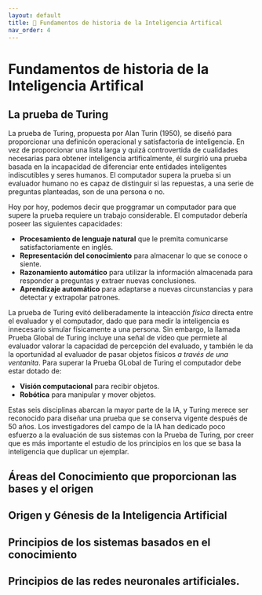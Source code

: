 ```yaml
---
layout: default
title: 🧠 Fundamentos de historia de la Inteligencia Artifical
nav_order: 4
---
```




# Fundamentos de historia de la Inteligencia Artifical

## La prueba de Turing

La prueba de Turing, propuesta por Alan Turin (1950), se diseñó para proporcionar una definicón operacional y satisfactoria de inteligencia. En vez de proporcionar una lista larga y quizá controvertida de cualidades necesarias para obtener inteligencia artificalmente, él surgirió una prueba basada en la incapacidad de diferenciar ente entidades inteligentes indiscutibles y seres humanos. El computador supera la prueba si un evaluador humano no es capaz de distinguir si las repuestas, a una serie de preguntas planteadas, son de una persona o no.

Hoy por hoy, podemos decir que proggramar un computador para que supere la prueba requiere un trabajo considerable. El computador debería poseer las siguientes capacidades:

* **Procesamiento de lenguaje natural** que le premita comunicarse satisfactoriamente en inglés.
* **Representación del conocimiento** para almacenar lo que se conoce o siente.
* **Razonamiento automático** para utilizar la información almacenada para responder a preguntas y extraer nuevas conclusiones.
* **Aprendizaje automático** para adaptarse a nuevas circunstancias y para detectar y extrapolar patrones.

La prueba de Turing evitó deliberadamente la inteacción *física* directa entre el evaluador y el computador, dado que para medir la inteligencia es innecesario simular físicamente a una persona. Sin embargo, la llamada Prueba Global de Turing incluye una señal de vídeo que permiete al evaluador valorar la capacidad de percepción del evaluado, y también le da la oportunidad al evaluador de pasar objetos físicos *a través de una ventanita*. Para superar la Prueba GLobal de Turing el computador debe estar dotado de:

* **Visión computacional** para recibir objetos.
* **Robótica** para manipular y mover objetos.

Estas seis disciplinas abarcan la mayor parte de la IA, y Turing merece ser reconocido para diseñar una prueba que se conserva vigente después de 50 años. Los investigadores del campo de la IA han dedicado poco esfuerzo a la evaluación de sus sistemas con la Prueba de Turing, por creer que es más importante el estudio de los principios en los que se basa la inteligencia que duplicar un ejemplar.

## Áreas del Conocimiento que proporcionan las bases y el origen

## Origen y Génesis de la Inteligencia Artificial

## Principios de los sistemas basados en el conocimiento

## Principios de las redes neuronales artificiales.

